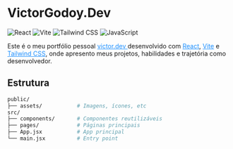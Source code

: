 # VictorGodoy.Dev 
![React](https://img.shields.io/badge/React-20232A?style=for-the-badge&logo=react&logoColor=61DAFB)
![Vite](https://img.shields.io/badge/Vite-282C34?style=for-the-badge&logo=vite&logoColor=646CFF)
![Tailwind CSS](https://img.shields.io/badge/Tailwind_CSS-282C34?style=for-the-badge&logo=tailwind-css&logoColor=38B2AC)
![JavaScript](https://img.shields.io/badge/JavaScript-282C34?style=for-the-badge&logo=javascript&logoColor=F7DF1E)

<p>
  Este é o meu portfólio pessoal
  <a href="https://victordev-rosy.vercel.app/" style="color: #1E90FF; text-decoration: underline;">
    victor.dev
  </a>
  desenvolvido com
  <a href="https://react.dev/" style="color: #1E90FF; text-decoration: underline;">React</a>,
  <a href="https://vitejs.dev/" style="color: #1E90FF; text-decoration: underline;">Vite</a> e
  <a href="https://tailwindcss.com/" style="color: #1E90FF; text-decoration: underline;">Tailwind CSS</a>,
  onde apresento meus projetos, habilidades e trajetória como desenvolvedor.
</p>

## Estrutura
```bash
public/
├── assets/           # Imagens, ícones, etc
src/
├── components/       # Componentes reutilizáveis
├── pages/            # Páginas principais
├── App.jsx           # App principal
└── main.jsx          # Entry point
